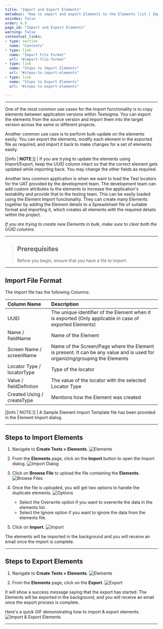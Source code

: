 ```yaml
---
title: "Import and Export Elements"
metadesc: "How to import and export Elements to the Elements list | Import functionality helps to copy Elements between Application Versions within Testsigma app."
noindex: false
order: 6.9
page_id: "Import and Export Elements"
warning: false
contextual_links:
- type: section
  name: "Contents"
- type: link
  name: "Import File Format"
  url: "#import-file-format"
- type: link
  name: "Steps to Import Elements"
  url: "#steps-to-import-elements"
- type: link
  name: "Steps to Export Elements"
  url: "#steps-to-export-elements"

---
```


---


One of the most common use cases for the Import functionality is to copy elements between application versions within Testsigma. You can export the elements from the source version and import them into the target version across the same or different projects.


Another common use case is to perform bulk-update on the elements easily. You can export the elements, modify each element in the exported file as required, and import it back to make changes for a set of elements easily.


[[info | **NOTE**:]]
| If you are trying to update the elements using Import/Export, keep the UUID column intact so that the correct element gets updated while importing back. You may change the other fields as required.


Another less common application is when we want to load the Test locators for the UAT provided by the development team. The development team can add custom attributes to the elements to increase the application's testability and provide that to the testing team. This can be easily loaded using the Element Import functionality. They can create many Elements together by adding the Element details to a Spreadsheet file of suitable format and importing it, which creates all elements with the required details within the project.


*If you are trying to create new Elements in bulk, make sure to clear both the UUID columns.*


---


> ## **Prerequisites**
>
>
> Before you begin, ensure that you have a file to import. 

---

## **Import File Format**
The Import file has the following Columns:

| **Column Name**  | **Description** | 
| :---        |    :---  |         
| UUID     | The unique identifier of the Element when it is exported (Only applicable in case of exported Elements) | 
| Name / fieldName | Name of the Element        | 
| Screen Name / screenName   | Name of the Screen/Page where the Element is present. It can be any value and is used for organizing/grouping the Elements | 
| Locator Type / locatorType  | Type of the locator       | 
| Value / fieldDefintion | The value of the locator with the selected Locator Type       | 
| Created Using / createType   | Mentions how the Element was created      | 

[[info | NOTE:]]
| A Sample Element Import Template file has been provided in the Element Import dialog.


---

## **Steps to Import Elements**
1. Navigate to **Create Tests > Elements**. 
![Elements](https://s3.amazonaws.com/static-docs.testsigma.com/new_images/projects/applications/imelnavelem.png)

2. From the **Elements** page, click on the **Import** button to open the Import dialog. 
![Import Dialog](https://s3.amazonaws.com/static-docs.testsigma.com/new_images/projects/applications/imelid.png)

3. Click on **Browse File** to upload the file containing the **Elements**.
![Browse Files](https://s3.amazonaws.com/static-docs.testsigma.com/new_images/projects/applications/imelbrf.png)

4. Once the file is uploaded, you will get two options to handle the duplicate elements.
![Options](https://s3.amazonaws.com/static-docs.testsigma.com/new_images/projects/applications/imelto.png)
    - Select the Overwrite option if you want to overwrite the data in the elements list.
    - Select the Ignore option if you want to ignore the data from the elements file.

5. Click on **Import**.
![Import](https://s3.amazonaws.com/static-docs.testsigma.com/new_images/projects/applications/elimcone.png)


The elements will be imported in the background and you will receive an email once the import is complete.


---


## **Steps to Export Elements**
1. Navigate to **Create Tests > Elements**. 
![Elements](https://s3.amazonaws.com/static-docs.testsigma.com/new_images/projects/applications/imelnavelem.png)


2. From the **Elements** page, click on the **Export**.
![Export](https://s3.amazonaws.com/static-docs.testsigma.com/new_images/projects/applications/imelexp.png)


It will show a success message saying that the export has started. The Elements will be exported in the background, and you will receive an email once the export process is complete.


Here's a quick GIF demonstrating how to import & export elements.
![Import & Export Elements](https://s3.amazonaws.com/static-docs.testsigma.com/new_images/projects/applications/ImportExportElementsWorkFlow.gif)

---


